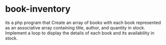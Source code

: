 # book-inventory
its a php program that Create an array of books with each book represented as an associative array containing title, author, and quantity in stock. Implement a loop to display the details of each book and its availability in stock. 
